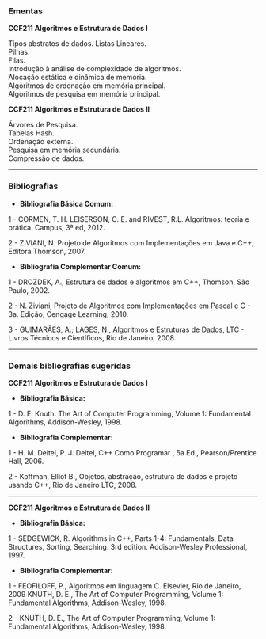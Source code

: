
### Ementas

**CCF211 Algoritmos e Estrutura de Dados I**

Tipos abstratos de dados. 
Listas Lineares.  
Pilhas.  
Filas.  
Introdução à análise de complexidade de algoritmos.  
Alocação estática e dinâmica de memória.  
Algoritmos de ordenação em memória principal.  
Algoritmos de pesquisa em memória principal.  


**CCF211 Algoritmos e Estrutura de Dados II**  

Árvores de Pesquisa.  
Tabelas Hash.  
Ordenação externa.  
Pesquisa em memória secundária.  
Compressão de dados.  

___________________________________________________________________________________
### Bibliografias 

* **Bibliografia Básica Comum:**

1 - CORMEN, T. H. LEISERSON, C. E. and RIVEST, R.L. Algoritmos: teoria e prática. Campus, 3ª ed,
2012.

2 - ZIVIANI, N. Projeto de Algoritmos com Implementações em Java e C++, Editora Thomson, 2007.  

* **Bibliografia Complementar Comum:**  

1 - DROZDEK, A., Estrutura de dados e algoritmos em C++, Thomson, São Paulo, 2002. 

2 - N. Ziviani, Projeto de Algoritmos com Implementações em Pascal e C - 3a. Edição, Cengage
Learning, 2010.  

3 - GUIMARÃES, A.; LAGES, N., Algoritmos e Estruturas de Dados, LTC - Livros Técnicos e Científicos,
Rio de Janeiro, 2008.  

___________________________________________________________________________________
### Demais bibliografias sugeridas

**CCF211 Algoritmos e Estrutura de Dados I**

* **Bibliografia Básica:**  

1 - D. E. Knuth. The Art of Computer Programming, Volume 1: Fundamental Algorithms, Addison-Wesley,
1998.   

* **Bibliografia Complementar:**
  
1 - H. M. Deitel, P. J. Deitel, C++ Como Programar , 5a Ed., Pearson/Prentice Hall, 2006.  

2 - Koffman, Elliot B., Objetos, abstração, estrutura de dados e projeto usando C++, Rio de Janeiro LTC,
2008.  

___________________________________________________________________________________

**CCF211 Algoritmos e Estrutura de Dados II**

* **Bibliografia Básica:**
   
1 - SEDGEWICK, R. Algorithms in C++, Parts 1-4: Fundamentals, Data Structures, Sorting, Searching.
3rd edition. Addison-Wesley Professional, 1997.  

* **Bibliografia Complementar:**  
 
1 - FEOFILOFF, P., Algoritmos em linguagem C. Elsevier, Rio de Janeiro, 2009
KNUTH, D. E., The Art of Computer Programming, Volume 1: Fundamental Algorithms, Addison-Wesley,
1998.  

2 - KNUTH, D. E., The Art of Computer Programming, Volume 1: Fundamental Algorithms,
Addison-Wesley, 1998.  
